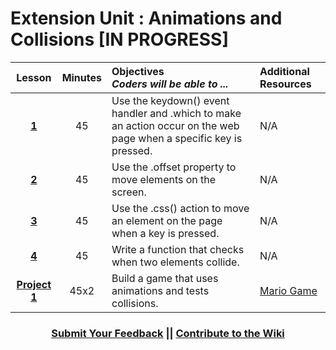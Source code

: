 # Extension Unit : Animations and Collisions [IN PROGRESS]




|Lesson|Minutes|Objectives <br> *Coders will be able to ...*|Additional Resources|
|:-------:|:-------:|:-------|:-------|
|[**1**](https://drive.google.com/open?id=1Q3GX36FVCQ5SOvE0kL6ArkfbI448FopDkMwYcY0rWEo)|45| Use the keydown() event handler and .which to make an action occur on the web page when a specific key is pressed. |N/A|
|[**2**](https://drive.google.com/open?id=1Qudx0X3ToTapLhsZrK1HfUgRX7qxsIKi5IAG5LoqnPE)|45| Use the .offset property to move elements on the screen.|N/A|
|[**3**](https://drive.google.com/open?id=1bwNSqEng98DfxW3Ow5FzSCEqtFfxwdopTwMrJsLnYTc)|45| Use the .css() action to move an element on the page when a key is pressed.|N/A|
|[**4**](https://docs.google.com/presentation/d/1KCQeNWg3BNUNy7KCpiU71b7tTHe0VP1L-AwEJ4sSE7w/edit#slide=id.g1d0118cf2a_0_406)|45| Write a function that checks when two elements collide. |N/A|
|[**Project 1**]()|45x2| Build a game that uses animations and tests collisions.|[Mario Game](https://popcode.org/?gist=ca2437d274496930e6d2ed927f17e8b7)|

<h3 align="center"><a href="https://docs.google.com/forms/d/e/1FAIpQLSfx0wkLyw_jSOhWR2yY8GTR8TV2NXYZc40us7aPHnl9bO6WAQ/viewform">Submit Your Feedback</a> || <a href="https://github.com/ScriptEdcurriculum/curriculum17-18/wiki/1.-Foundations#unit-7-variables-value-types-operators-inputval">Contribute to the Wiki</a></h3> 


